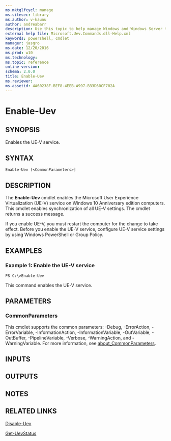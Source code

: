 ```yaml
---
ms.mktglfcycl: manage
ms.sitesec: library
ms.author: v-kaunu
author: andreabarr
description: Use this topic to help manage Windows and Windows Server technologies with Windows PowerShell.
external help file: Microsoft.Uev.Commands.dll-Help.xml
keywords: powershell, cmdlet
manager: jasgro
ms.date: 12/20/2016
ms.prod: w10
ms.technology: 
ms.topic: reference
online version: 
schema: 2.0.0
title: Enable-Uev
ms.reviewer:
ms.assetid: 4A60238F-BEF8-4EEB-A997-B33D60CF702A
---
```


# Enable-Uev

## SYNOPSIS
Enables the UE-V service.

## SYNTAX

```
Enable-Uev [<CommonParameters>]
```

## DESCRIPTION
The **Enable-Uev** cmdlet enables the Microsoft User Experience Virtualization (UE-V) service on Windows 10 Anniversary edition computers.
This cmdlet enables synchronization of all UE-V settings.
The cmdlet returns a success message.

If you enable UE-V, you must restart the computer for the change to take effect.
Before you enable the UE-V service, configure UE-V service settings by using Windows PowerShell or Group Policy.

## EXAMPLES

### Example 1: Enable the UE-V service
```
PS C:\>Enable-Uev
```

This command enables the UE-V service.

## PARAMETERS

### CommonParameters
This cmdlet supports the common parameters: -Debug, -ErrorAction, -ErrorVariable, -InformationAction, -InformationVariable, -OutVariable, -OutBuffer, -PipelineVariable, -Verbose, -WarningAction, and -WarningVariable. For more information, see [about_CommonParameters](http://go.microsoft.com/fwlink/?LinkID=113216).

## INPUTS

## OUTPUTS

## NOTES

## RELATED LINKS

[Disable-Uev](./Disable-Uev.md)

[Get-UevStatus](./Get-UevStatus.md)

